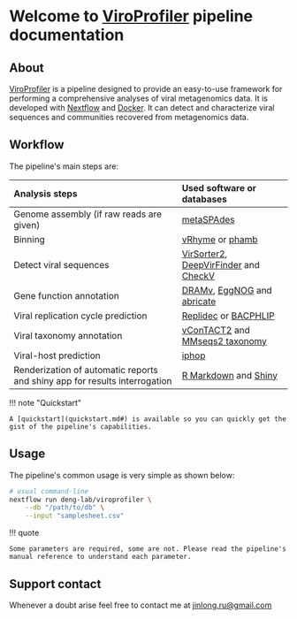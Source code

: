 # Welcome to <u>ViroProfiler</u> pipeline documentation

## About

[ViroProfiler](https://github.com/deng-lab/viroprofiler) is a pipeline designed to provide an easy-to-use framework for performing a comprehensive analyses of viral metagenomics data. It is developed with [Nextflow](https://www.nextflow.io/docs/latest/index.html) and [Docker](https://www.docker.com/). It can detect and characterize viral sequences and communities recovered from metagenomics data.

## Workflow

The pipeline's main steps are:

| Analysis steps | Used software or databases |
| :------------- | :------------------------- |
| Genome assembly (if raw reads are given) | [metaSPAdes](https://github.com/ablab/spades) |
| Binning | [vRhyme](https://github.com/AnantharamanLab/vRhyme) or [phamb](https://github.com/RasmussenLab/phamb) |
| Detect viral sequences | [VirSorter2](https://github.com/jiarong/VirSorter2), [DeepVirFinder](https://github.com/jessieren/DeepVirFinder) and [CheckV](https://bitbucket.org/berkeleylab/checkv/src/master/) |
| Gene function annotation | [DRAMv](https://github.com/WrightonLabCSU/DRAM), [EggNOG](http://eggnog5.embl.de/) and [abricate](https://github.com/tseemann/abricate) |
| Viral replication cycle prediction | [Replidec](https://github.com/deng-lab/Replidec) or [BACPHLIP](https://github.com/adamhockenberry/bacphlip) |
| Viral taxonomy annotation | [vConTACT2](https://bitbucket.org/MAVERICLab/vcontact2) and [MMseqs2 taxonomy](https://github.com/soedinglab/MMseqs2) |
| Viral-host prediction | [iphop](https://bitbucket.org/srouxjgi/iphop) |
| Renderization of automatic reports and shiny app for results interrogation | [R Markdown](https://rmarkdown.rstudio.com/) and [Shiny](https://shiny.rstudio.com/) |

!!! note "Quickstart"

    A [quickstart](quickstart.md#) is available so you can quickly get the gist of the pipeline's capabilities.


## Usage

The pipeline's common usage is very simple as shown below:

```bash
# usual command-line
nextflow run deng-lab/viroprofiler \
    --db "/path/to/db" \
    --input "samplesheet.csv"
```

!!! quote

    Some parameters are required, some are not. Please read the pipeline's manual reference to understand each parameter.

## Support contact

Whenever a doubt arise feel free to contact me at jinlong.ru@gmail.com